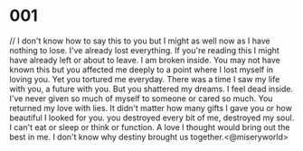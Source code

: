 # 001

// I don't know how to say this to you but I might as well now as I have nothing to lose. I've already lost everything. If you're reading this I might have already left or about to leave. I am broken inside. You may not have known this but you affected me deeply to a point where I lost myself in loving you. Yet you tortured me everyday. There was a time I saw my life with you, a future with you. But you shattered my dreams. I feel dead inside. I've never given so much of myself to someone or cared so much. You returned my love with lies. It didn't matter how many gifts I gave you or how beautiful I looked for you. you destroyed every bit of me, destroyed my soul. I can't eat or sleep or think or function. A love I thought would bring out the best in me. I don't know why destiny brought us together.<@miseryworld>